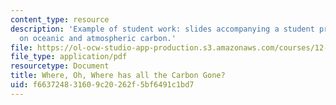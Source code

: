 ```yaml
---
content_type: resource
description: 'Example of student work: slides accompanying a student presentation
  on oceanic and atmospheric carbon.'
file: https://ol-ocw-studio-app-production.s3.amazonaws.com/courses/12-759-marine-chemistry-seminar-spring-2006/f663724831609c20262f5bf6491c1bd7_Anon_b.pdf
file_type: application/pdf
resourcetype: Document
title: Where, Oh, Where has all the Carbon Gone?
uid: f6637248-3160-9c20-262f-5bf6491c1bd7
---
```

